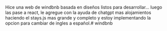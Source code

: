 Hice una web de windbnb basada en diseños listos para desarrollar...
luego las pase a react, le agregue con la ayuda de chatgpt mas alojamientos haciendo el stays.js mas grande y completo y estoy implementando la opcion para cambiar de ingles a español.#   w i n d b n b  
 